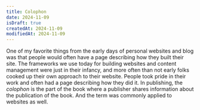 ```yaml
---
title: Colophon
date: 2024-11-09
isDraft: true
createdAt: 2024-11-09
modifiedAt: 2024-11-09
---
```

One of my favorite things from the early days of personal websites and blog was that people would often have a page describing how they built their site.  The frameworks we use today for building websites and content management were just in their infancy, and more often than not early folks cooked up their own approach to their website.  People took pride in their work and often had a page describing how they did it.  In publishing, the *colophon* is the part of the book where a publisher shares information about the publication of the book.  And the term was commonly applied to websites as well.

